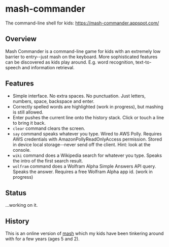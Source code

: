 # mash-commander

The command-line shell for kids: https://mash-commander.appspot.com/

## Overview

Mash Commander is a command-line game for kids with an extremely low barrier to entry--just mash on the keyboard.  More sophisticated features can be discovered as kids play around.  E.g. word recognition, text-to-speech and information retrieval.

## Features

- Simple interface.  No extra spaces.  No punctuation.  Just letters, numbers, space, backspace and enter.
- Correctly spelled words are highlighted (work in progress), but mashing is still allowed.
- Enter pushes the current line onto the history stack.  Click or touch a line to bring it back.
- `clear` command clears the screen.
- `say` command speaks whatever you type.  Wired to AWS Polly.  Requires AWS credentials with AmazonPollyReadOnlyAccess permission.  Stored in device local storage--never send off the client.  Hint: look at the console.
- `wiki` command does a Wikipedia search for whatever you type.  Speaks the intro of the first search result.
- `wolfram` command does a Wolfram Alpha Simple Answers API query.  Speaks the answer.  Requires a free Wolfram Alpha app id.  (work in progress)

## Status

...working on it.

## History

This is an online version of [mash](https://github.com/josephburnett/mash) which my kids have been tinkering around with for a few years (ages 5 and 2).

